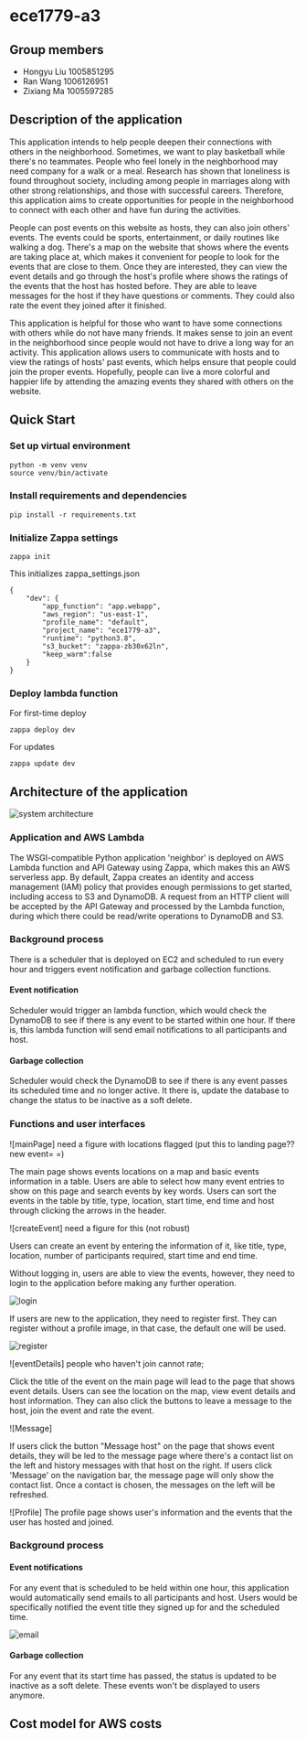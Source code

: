 # ece1779-a3
## Group members
* Hongyu Liu 1005851295   
* Ran Wang 1006126951   
* Zixiang Ma 1005597285  
## Description of the application
This application intends to help people deepen their connections with others in the neighborhood. Sometimes, we want to play basketball while there's no teammates. People who feel lonely in the neighborhood may need company for a walk or a meal. Research has shown that loneliness is found throughout society, including among people in marriages along with other strong relationships, and those with successful careers. Therefore, this application aims to create opportunities for people in the neighborhood to connect with each other and have fun during the activities.

People can post events on this website as hosts, they can also join others' events. The events could be sports, entertainment, or daily routines like walking a dog. There's a map on the website that shows where the events are taking place at, which makes it convenient for people to look for the events that are close to them. Once they are interested, they can view the event details and go through the host's profile where shows the ratings of the events that the host has hosted before. They are able to leave messages for the host if they have questions or comments. They could also rate the event they joined after it finished. 

This application is helpful for those who want to have some connections with others while do not have many friends. It makes sense to join an event in the neighborhood since people would not have to drive a long way for an activity. This application allows users to communicate with hosts and to view the ratings of hosts' past events, which helps ensure that people could join the proper events. Hopefully, people can live a more colorful and happier life by attending the amazing events they shared with others on the website.



## Quick Start

### Set up virtual environment
~~~
python -m venv venv
source venv/bin/activate
~~~
### Install requirements and dependencies
~~~
pip install -r requirements.txt
~~~
### Initialize Zappa settings
~~~
zappa init
~~~
This initializes zappa_settings.json
~~~
{
    "dev": {
        "app_function": "app.webapp",
        "aws_region": "us-east-1",
        "profile_name": "default",
        "project_name": "ece1779-a3",
        "runtime": "python3.8",
        "s3_bucket": "zappa-zb30x62ln",
        "keep_warm":false
    }
}
~~~

### Deploy lambda function 
For first-time deploy
~~~
zappa deploy dev
~~~
For updates
~~~
zappa update dev
~~~





## Architecture of the application
![system architecture](/figures/architecture.png)

### Application and AWS Lambda
The WSGI-compatible Python application 'neighbor' is deployed on AWS Lambda function and API Gateway using Zappa, which makes this an AWS serverless app. By default, Zappa creates an identity and access management (IAM) policy that provides enough permissions to get started, including access to S3 and DynamoDB. A request from an HTTP client will be accepted by the API Gateway and processed by the Lambda function, during which there could be read/write operations to DynamoDB and S3.

### Background process
There is a scheduler that is deployed on EC2 and scheduled to run every hour and triggers event notification and garbage collection functions.

#### Event notification
Scheduler would trigger an lambda function, which would check the DynamoDB to see if there is any event to be started within one hour. If there is, this lambda function will send email notifications to all participants and host.

#### Garbage collection
Scheduler would check the DynamoDB to see if there is any event passes its scheduled time and no longer active. It there is, update the database to change the status to be inactive as a soft delete.

### Functions and user interfaces
![mainPage] need a figure with locations flagged (put this to landing page?? new event= =)

The main page shows events locations on a map and basic events information in a table. Users are able to select how many event entries to show on this page and search events by key words. Users can sort the events in the table by title, type, location, start time, end time and host through clicking the arrows in the header.

![createEvent] need a figure for this (not robust)

Users can create an event by entering the information of it, like title, type, location, number of participants required, start time and end time.

Without logging in, users are able to view the events, however, they need to login to the application before making any further operation. 

![login](/figures/login.png)

If users are new to the application, they need to register first. They can register without a profile image, in that case, the default one will be used.

![register](/figures/register.png)

![eventDetails] people who haven't join cannot rate;

Click the title of the event on the main page will lead to the page that shows event details. Users can see the location on the map, view event details and host information. They can also click the buttons to leave a message to the host, join the event and rate the event.

![Message] 

If users click the button "Message host" on the page that shows event details, they will be led to the message page where there's a contact list on the left and history messages with that host on the right. If users click 'Message' on the navigation bar, the message page will only show the contact list. Once a contact is chosen, the messages on the left will be refreshed.

![Profile] 
The profile page shows user's information and the events that the user has hosted and joined.


### Background process

#### Event notifications
For any event that is scheduled to be held within one hour, this application would automatically send emails to all participants and host. Users would be specifically notified the event title they signed up for and the scheduled time. 

![email](/figures/email.png)

#### Garbage collection
For any event that its start time has passed, the status is updated to be inactive as a soft delete. These events won't be displayed to users anymore.


## Cost model for AWS costs

